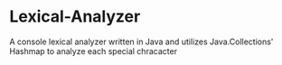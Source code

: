 # Lexical-Analyzer
A console lexical analyzer written in Java and utilizes Java.Collections' Hashmap to analyze each special chracacter
